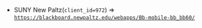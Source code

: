  - SUNY New Paltz(`client_id=972`) => [`https://blackboard.newpaltz.edu/webapps/Bb-mobile-bb_bb60/`](https://blackboard.newpaltz.edu/webapps/Bb-mobile-bb_bb60/)
